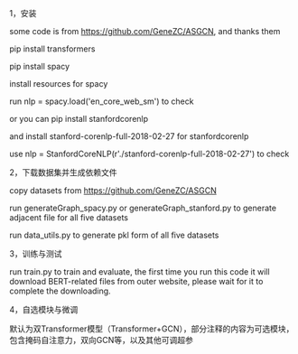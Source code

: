 1，安装

some code is from https://github.com/GeneZC/ASGCN, and thanks them

pip install transformers

pip install spacy 

install resources for spacy

run nlp = spacy.load('en_core_web_sm') to check

or you can pip install stanfordcorenlp

and install stanford-corenlp-full-2018-02-27 for stanfordcorenlp

use nlp = StanfordCoreNLP(r'./stanford-corenlp-full-2018-02-27') to check

2，下载数据集并生成依赖文件

copy datasets from https://github.com/GeneZC/ASGCN 

run generateGraph_spacy.py or generateGraph_stanford.py to generate adjacent file for all five datasets

run data_utils.py to generate pkl form of all five datasets

3，训练与测试

run train.py to train and evaluate, the first time you run this code it will download BERT-related files from outer website, please wait for it to complete the downloading.

4，自选模块与微调

默认为双Transformer模型（Transformer+GCN），部分注释的内容为可选模块，包含掩码自注意力，双向GCN等，以及其他可调超参
